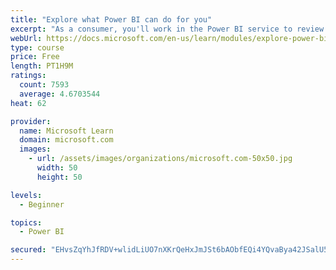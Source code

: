 ```yaml
---
title: "Explore what Power BI can do for you"
excerpt: "As a consumer, you'll work in the Power BI service to review and interact with content that has been shared with you. This module provides the foundational information that you need to work effectively in the Power BI service."
webUrl: https://docs.microsoft.com/en-us/learn/modules/explore-power-bi-service/
type: course
price: Free
length: PT1H9M
ratings:
  count: 7593
  average: 4.6703544
heat: 62

provider:
  name: Microsoft Learn
  domain: microsoft.com
  images:
    - url: /assets/images/organizations/microsoft.com-50x50.jpg
      width: 50
      height: 50

levels:
  - Beginner

topics:
  - Power BI

secured: "EHvsZqYhJfRDV+wlidLiUO7nXKrQeHxJmJSt6bAObfEQi4YQvaBya42JSalU5+M7ZJcCMcEKcj7Us076wTq4PEInS1qaFLiWfGF8+dMPeWjNdzV4d6tFGUDWDuCyu72yWQUnYo3WpOGdRv0+nAC2aHV1Q/vaUvoNyT70Hj4LTA3OzjOn0lTS0VORmFymTKz/KMNzK4CPwwi3KNYj6MlCyQtTdHRL4QORklW+lJh71vS0TXNEtRddxPDa7sKOuCxxXJotJfSGdqRYN0KaPSJ93mRKdfhO2dqkvkmaqSpZKMXeDmpOgy7WoGIjyLX/OUSTEIUSwDotkWTwMYvwXTHlKwjkLWxtk97nHXMkDO0gGZ1mDtWj8TzP8flk92jwkeqNw+7c3ovybv+TPxsSTucelWFBthz3ckGWE/rHZwnVETg=;0jEhfU/JSp9U8knUd9JQ3A=="
---
```


